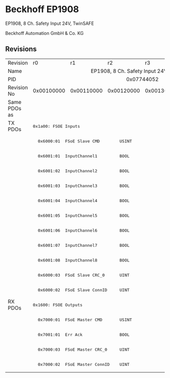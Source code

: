 # Beckhoff EP1908

EP1908, 8 Ch. Safety Input 24V, TwinSAFE 

Beckhoff Automation GmbH & Co. KG



## Revisions
<table>
<tr >
<td>Revision</td>
<td><div class="foo">r0</div></td>
<td><div class="foo">r1</div></td>
<td><div class="foo">r2</div></td>
<td><div class="foo">r3</div></td>
<td colspan=2 align="center"><div class="foo">r4</div></td>
</tr>
<tr >
<td>Name</td>
<td colspan=6 align="center"><div class="foo">EP1908, 8 Ch. Safety Input 24V, TwinSAFE </div></td>
</tr>
<tr >
<td>PID</td>
<td colspan=6 align="center"><div class="foo">0x07744052</div></td>
</tr>
<tr >
<td>Revision No</td>
<td>0x00100000</td>
<td>0x00110000</td>
<td>0x00120000</td>
<td>0x00130000</td>
<td>0x00140000</td>
<td>0x00140002</td>
</tr>
<tr >
<td>Same PDOs as</td>
<td colspan=6 align="center"></td>
</tr>
<tr class="txpdo pdosection">
<td rowspan=12 valign=top>TX PDOs</td>
<td colspan=6 align="left"><pre>0x1a00: FSOE Inputs</pre></td>
<td></td>
</tr>
<tr class="txpdo">
<td colspan=6 align="left"><pre>  0x6000:01  FSoE Slave CMD        USINT</pre></td>
</tr>
<tr class="txpdo">
<td colspan=6 align="left"><pre>  0x6001:01  InputChannel1         BOOL</pre></td>
</tr>
<tr class="txpdo">
<td colspan=6 align="left"><pre>  0x6001:02  InputChannel2         BOOL</pre></td>
</tr>
<tr class="txpdo">
<td colspan=6 align="left"><pre>  0x6001:03  InputChannel3         BOOL</pre></td>
</tr>
<tr class="txpdo">
<td colspan=6 align="left"><pre>  0x6001:04  InputChannel4         BOOL</pre></td>
</tr>
<tr class="txpdo">
<td colspan=6 align="left"><pre>  0x6001:05  InputChannel5         BOOL</pre></td>
</tr>
<tr class="txpdo">
<td colspan=6 align="left"><pre>  0x6001:06  InputChannel6         BOOL</pre></td>
</tr>
<tr class="txpdo">
<td colspan=6 align="left"><pre>  0x6001:07  InputChannel7         BOOL</pre></td>
</tr>
<tr class="txpdo">
<td colspan=6 align="left"><pre>  0x6001:08  InputChannel8         BOOL</pre></td>
</tr>
<tr class="txpdo">
<td colspan=6 align="left"><pre>  0x6000:03  FSoE Slave CRC_0      UINT</pre></td>
</tr>
<tr class="txpdo">
<td colspan=6 align="left"><pre>  0x6000:02  FSoE Slave ConnID     UINT</pre></td>
</tr>
<tr class="rxpdo pdosection">
<td rowspan=5 valign=top>RX PDOs</td>
<td colspan=6 align="left"><pre>0x1600: FSOE Outputs</pre></td>
<td></td>
</tr>
<tr class="rxpdo">
<td colspan=6 align="left"><pre>  0x7000:01  FSoE Master CMD       USINT</pre></td>
</tr>
<tr class="rxpdo">
<td colspan=6 align="left"><pre>  0x7001:01  Err Ack               BOOL</pre></td>
</tr>
<tr class="rxpdo">
<td colspan=6 align="left"><pre>  0x7000:03  FSoE Master CRC_0     UINT</pre></td>
</tr>
<tr class="rxpdo">
<td colspan=6 align="left"><pre>  0x7000:02  FSoE Master ConnID    UINT</pre></td>
</tr>
</table>

